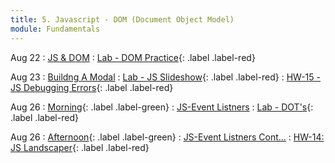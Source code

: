 ```yaml
---
title: 5. Javascript - DOM (Document Object Model)
module: Fundamentals
---
```


Aug 22
: [JS & DOM](https://git.generalassemb.ly/seir-flex-07-25-23/js-dom)
  : [Lab - DOM Practice](https://git.generalassemb.ly/seir-flex-07-25-23/js-dom-practice){: .label .label-red}

Aug 23
: [Buildng A Modal](https://git.generalassemb.ly/seir-flex-07-25-23/modals_intro)
: [Lab - JS Slideshow](https://git.generalassemb.ly/seir-flex-07-25-23/js-dom-slideshow){: .label .label-red}
  : [HW-15 - JS Debugging Errors](https://git.generalassemb.ly/seir-flex-07-25-23/js-debugging-errors){: .label .label-red}


Aug 26
: [Morning](){: .label .label-green}
: [JS-Event Listners](https://git.generalassemb.ly/seir-flex-07-25-23/js-events)
  : [Lab - DOT's](https://git.generalassemb.ly/seir-flex-07-25-23/event-listener-demo){: .label .label-red}

Aug 26
: [Afternoon](){: .label .label-green}
: [JS-Event Listners Cont...](https://git.generalassemb.ly/seir-flex-07-25-23/js-events)
  : [HW-14: JS Landscaper](https://git.generalassemb.ly/seir-flex-07-25-23/hw-landscaper){: .label .label-red}
